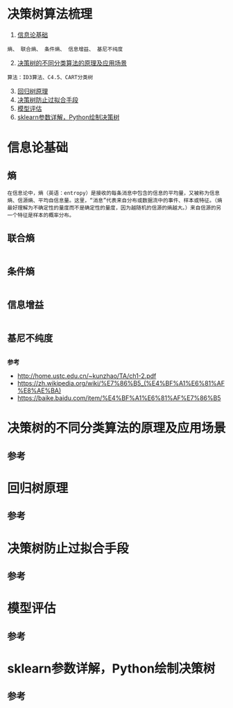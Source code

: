 决策树算法梳理
=============

1. [信息论基础](#user-content-信息论基础)
~~~
熵、 联合熵、 条件熵、 信息增益、 基尼不纯度
~~~

2. [决策树的不同分类算法的原理及应用场景](#user-content-决策树的不同分类算法的原理及应用场景)
~~~
算法：ID3算法、C4.5、CART分类树
~~~

3. [回归树原理](#user-content-回归树原理)
4. [决策树防止过拟合手段](#user-content-决策树防止过拟合手段)
5. [模型评估](#user-content-模型评估)
6. [sklearn参数详解，Python绘制决策树](#user-content-sklearn参数详解，Python绘制决策树)

# 信息论基础

## 熵
~~~
在信息论中，熵（英语：entropy）是接收的每条消息中包含的信息的平均量，又被称为信息熵、信源熵、平均自信息量。这里，“消息”代表来自分布或数据流中的事件、样本或特征。（熵最好理解为不确定性的量度而不是确定性的量度，因为越随机的信源的熵越大。）来自信源的另一个特征是样本的概率分布。
~~~

## 联合熵
~~~

~~~

## 条件熵
~~~

~~~

## 信息增益
~~~

~~~

## 基尼不纯度
~~~

~~~

**参考**
- http://home.ustc.edu.cn/~kunzhao/TA/ch1-2.pdf
- https://zh.wikipedia.org/wiki/%E7%86%B5_(%E4%BF%A1%E6%81%AF%E8%AE%BA)
- https://baike.baidu.com/item/%E4%BF%A1%E6%81%AF%E7%86%B5

# 决策树的不同分类算法的原理及应用场景

**参考**
- 

# 回归树原理

**参考**
- 

# 决策树防止过拟合手段

**参考**
- 

# 模型评估

**参考**
- 

# sklearn参数详解，Python绘制决策树

**参考**
- 
